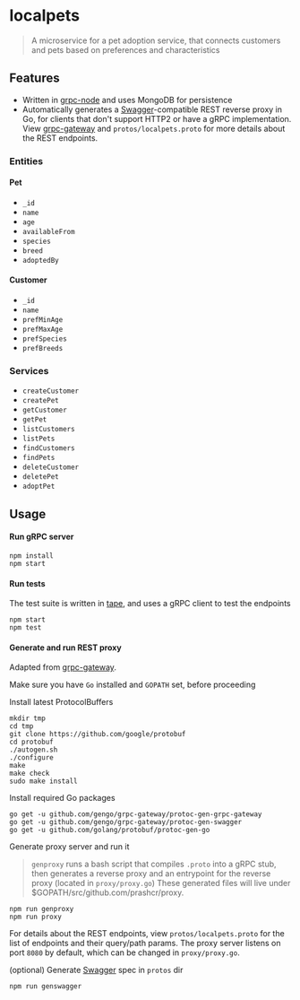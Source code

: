 localpets
=========

> A microservice for a pet adoption service, that connects customers and pets based on preferences and characteristics

Features
--------

- Written in [grpc-node](https://www.npmjs.com/package/grpc) and uses MongoDB for persistence
- Automatically generates a [Swagger](http://swagger.io/)-compatible REST reverse proxy in Go, for clients that don't support HTTP2 or have a gRPC implementation. View [grpc-gateway](https://github.com/gengo/grpc-gateway) and `protos/localpets.proto` for more details about the REST endpoints.

### Entities

#### Pet
- `_id`
- `name`
- `age`
- `availableFrom`
- `species`
- `breed`
- `adoptedBy`

#### Customer
- `_id`
- `name`
- `prefMinAge`
- `prefMaxAge`
- `prefSpecies`
- `prefBreeds`

### Services

- `createCustomer`
- `createPet`
- `getCustomer`
- `getPet`
- `listCustomers`
- `listPets`
- `findCustomers`
- `findPets`
- `deleteCustomer`
- `deletePet`
- `adoptPet`

Usage
------------

#### Run gRPC server

```
npm install
npm start
```

#### Run tests

The test suite is written in [tape](https://github.com/substack/tape), and uses a gRPC client to test the endpoints

```
npm start
npm test
```

#### Generate and run REST proxy

Adapted from [grpc-gateway](https://github.com/gengo/grpc-gateway).

Make sure you have `Go` installed and `GOPATH` set, before proceeding

Install latest ProtocolBuffers
```
mkdir tmp
cd tmp
git clone https://github.com/google/protobuf
cd protobuf
./autogen.sh
./configure
make
make check
sudo make install
```

Install required Go packages
```
go get -u github.com/gengo/grpc-gateway/protoc-gen-grpc-gateway
go get -u github.com/gengo/grpc-gateway/protoc-gen-swagger
go get -u github.com/golang/protobuf/protoc-gen-go
```

Generate proxy server and run it
> `genproxy` runs a bash script that compiles `.proto` into a gRPC stub, then generates a reverse proxy and an entrypoint for the reverse proxy (located in `proxy/proxy.go`) These generated files will live under $GOPATH/src/github.com/prashcr/proxy.

```
npm run genproxy
npm run proxy
```

For details about the REST endpoints, view `protos/localpets.proto` for the list of endpoints and their query/path params. The proxy server listens on port `8080` by default, which can be changed in `proxy/proxy.go`.

(optional) Generate [Swagger](http://swagger.io) spec in `protos` dir
```
npm run genswagger
```
